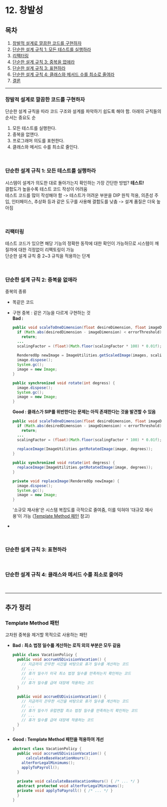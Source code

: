 # 12. 창발성

## 목차

1. [창발적 설계로 깔끔한 코드를 구현하자](#창발적-설계로-깔끔한-코드를-구현하자)
2. [단순한 설계 규칙 1: 모든 테스트를 실행하라](#단순한-설계-규칙-1:-모든-테스트를-실행하라)
3. [리팩터링](#리팩터링)
4. [단순한 설계 규칙 3: 중복을 없애라](#단순한-설계-규칙-3:-중복을-없애라)
5. [단순한 설계 규칙 3: 표현하라](#단순한-설계-규칙-3:-표현하라)
6. [단순한 설계 규칙 4: 클래스와 메서드 수를 최소로 줄여라](#단순한-설계-규칙-4:-클래스와-메서드-수를-최소로-줄여라)
11. [결론](#결론)

---

### 창발적 설계로 깔끔한 코드를 구현하자

단순한 설계 규칙을 따라 코드 구조와 설계를 파악하기 쉽도록 해야 함. 아래의 규칙들의 순서는 중요도 순

1. 모든 테스트를 실행한다.
2. 중복을 없앤다.
3. 프로그래머 의도를 표현한다.
4. 클래스와 메서드 수를 최소로 줄인다.

<br>

### 단순한 설계 규칙 1: 모든 테스트를 실행하라

시스템이 설계가 의도한 대로 돌아가는지 확인하는 가장 간단한 방법? **테스트!**   
결합도가 높을수록 테스트 코드 작성이 어려움  
테스트 코드를 많이 작성해야 함 -> 테스트가 어려운 부분을 DIP 원칙 적용, 의존성 주입, 인터페이스, 추상화 등과 같은 도구를 사용해 결합도를 낮춤 -> 설계 품질은 더욱 높아짐

<br>

### 리팩터링

테스트 코드가 있으면 해당 기능의 정확한 동작에 대한 확인이 가능하므로 시스템이 깨질까에 대한 걱정없이 리팩토링이 가능  
단순한 설계 규칙 중 2~3 규칙을 적용하는 단계

<br>

### 단순한 설계 규칙 2: 중복을 없애라

중복의 종류  

* 똑같은 코드

* 구현 중복 : 같은 기능을 다르게 구현하는 것    
  **Bad :**

  ```java
  public void scaleToOneDimension(float desireDimension, float imageDimension) {
    if (Math.abs(desiredDimension - imageDimension) < errorThreshold)
      return;
    ...
    scalingFactor = (float)(Math.floor(scalingFactor * 100) * 0.01f);
    
  	RenderedOp newImage = ImageUtilities.getScaledImage(images, scalingFactor, scalingFactor);
    image.dispose();
    System.gc();
    image = new Image;
  }
  
  public synchronized void rotate(int degress) {
    image.dispose();
    System.gc();
    image = new Image;
  }
  ```

  **Good : 클래스가 SIP를 위반한다는 문제는 아직 존재한다는 것을 발견할 수 있음**  

  ```java
  public void scaleToOneDimension(float desireDimension, float imageDimension) {
    if (Math.abs(desiredDimension - imageDimension) < errorThreshold)
      return;
    ...
    scalingFactor = (float)(Math.floor(scalingFactor * 100) * 0.01f);
    
    replaceImage(ImageUtilities.getRotatedImage(image, degrees));
  }
  
  public synchronized void rotate(int degress) {
  	replaceImage(ImageUtilities.getRotatedImage(image, degrees));
  }
  
  private void replaceImage(RenderedOp newImage) {
    image.dispose();
    System.gc();
    image = new Image;
  }
  ```

  '소규모 재사용'은 시스템 복잡도를 극적으로 줄여줌, 이를 익혀야 '대규모 재사용'이 가능 ([Template Method 패턴](#Template-Method-패턴) 참고)

* 

<br>

### 단순한 설계 규칙 3: 표현하라

<br>

### 단순한 설계 규칙 4: 클래스와 메서드 수를 최소로 줄여라

<br>

---

## 추가 정리

### Template Method 패턴

고차원 중복을 제거할 목적으로 사용하는 패턴

* **Bad : 최소 법정 일수를 계산하는 로직 외의 부분은 모두 같음**  

  ```java
  public class VacationPolicy {
    public void accrueUSDivisionVacation() {
      // 지금까지 끈무한 시간을 바탕으로 휴가 일수를 계산하는 코드  
      // ...
      // 휴가 일수가 미국 최소 법정 일수를 만족하는지 확인하는 코드
      // ...
      // 휴가 일수를 급여 대장에 적용하는 코드
    }
    
    public void accrueEUDivisionVacation() {
      // 지금까지 끈무한 시간을 바탕으로 휴가 일수를 계산하는 코드  
      // ...
      // 휴가 일수가 유럽연합 최소 법정 일수를 만족하는지 확인하는 코드
      // ...
      // 휴가 일수를 급여 대장에 적용하는 코드
    }
  }
  ```

* **Good : Template Method 패턴을 적용하여 개선**  

  ```java
  abstract class VacationPolicy {
    public void accrueUSDivisionVacation() {
  		calculateBaseVacationHours();
      alterForLegalMinimums();
      applyToPayroll();
    }
    
    private void calculateBaseVacationHours() { /* ... */ }
    abstract protected void alterForLegalMinimums();
    private void applyToPayroll() { /* ... */ }
    }
  }
  ```

  